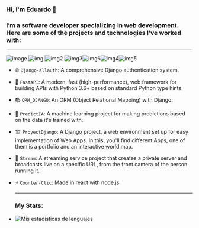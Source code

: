   ### Hi, I'm Eduardo 👋

  ### I’m a software developer specializing in web development. Here are some of the projects and technologies I’ve worked with:
 __________________________________________________________________________________________________________________________________
![image](https://img.shields.io/badge/Django-092E20?style=for-the-badge&logo=django&logoColor=green) ![img](https://img.shields.io/badge/SQLite-07405E?style=for-the-badge&logo=sqlite&logoColor=white)  ![img2](https://img.shields.io/badge/fastapi-109989?style=for-the-badge&logo=FASTAPI&logoColor=white)
 ![img3](https://img.shields.io/badge/React-20232A?style=for-the-badge&logo=react&logoColor=61DAFB)![img6](https://img.shields.io/badge/JavaScript-323330?style=for-the-badge&logo=javascript&logoColor=F7DF1E)![img4](https://img.shields.io/badge/Python-FFD43B?style=for-the-badge&logo=python&logoColor=blue)![img5](https://img.shields.io/badge/GIT-E44C30?style=for-the-badge&logo=git&logoColor=white)


- 🌐 `Django-allauth`: A comprehensive Django authentication system.
  
- 🚀 `FastAPI`: A modern, fast (high-performance), web framework for building APIs with Python 3.6+ based on standard Python type hints.

- 📚 `ORM_DJANGO`: An ORM (Object Relational Mapping) with Django.

- 🧠 `PredictIA`: A machine learning project for making predictions based on the data it's trained with.

- 🏗️ `ProyectDjango`: A Django project, a web environment set up for easy implementation of Web Apps. In this, you'll find different Apps, one of them is a portfolio and an interactive world map.

- 🎥 `Stream`: A streaming service project that creates a private server and broadcasts live on a specific URL, from the front camera of the person running it.

- ⚡ `Counter-Clic`: Made in react with node.js
  __________________________________________________________________________________________________________________________________
  ### My Stats:
- ![Mis estadísticas de lenguajes](https://github-readme-stats.vercel.app/api/top-langs/?username=Davidpedo123)


<!--
**Davidpedo123/Davidpedo123** is a ✨ _special_ ✨ repository because its `README.md` (this file) appears on your GitHub profile.

Here are some ideas to get you started:

- 🔭 I’m currently working on ...
- 🌱 I’m currently learning ...
- 👯 I’m looking to collaborate on ...
- 🤔 I’m looking for help with ...
- 💬 Ask me about ...
- 📫 How to reach me: ...
- 😄 Pronouns: ...
- ⚡ Fun fact: ...
-->
